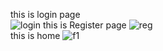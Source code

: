 this is login page  	
![login](https://github.com/iamarjunc/Authentication/assets/88643588/5ad6cb6c-774a-45af-8419-96ef9d120a61)
this is Register page
![reg](https://github.com/iamarjunc/Authentication/assets/88643588/f3a296a9-758c-4099-908b-efdfc5696d59)  
this is home
![f1](https://github.com/iamarjunc/Authentication/assets/88643588/9453b0a3-37bc-4baf-ad20-e6e56df54de2)
  
